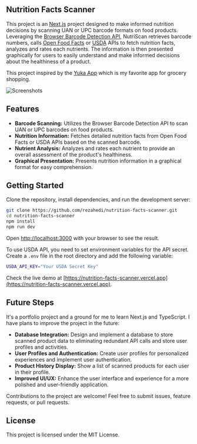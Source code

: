 ## Nutrition Facts Scanner

This project is an [Next.js](https://nextjs.org/) project designed to make informed nutrition decisions by scanning UAN or UPC barcode formats on food products. Leveraging the [Browser Barcode Detection API](https://developer.mozilla.org/en-US/docs/Web/API/Barcode_Detection_API), NutriScan retrieves barcode numbers, calls [Open Food Facts](https://world.openfoodfacts.org/data) or [USDA](https://fdc.nal.usda.gov/api-guide.html) APIs to fetch nutrition facts, analyzes and rates each nutrients. The information is then presented graphically for users to easily understand and make informed decisions about the healthiness of a product.

This project inspired by the [Yuka App](https://yuka.io) which is my favorite app for grocery shopping.

![Screenshots](https://github.com/rezahedi/nutrition-facts-scanner/blob/main/public/Screenshots_20231219-120947-portrait.png)

## Features

- __Barcode Scanning:__ Utilizes the Browser Barcode Detection API to scan UAN or UPC barcodes on food products.
- __Nutrition Information:__ Fetches detailed nutrition facts from Open Food Facts or USDA APIs based on the scanned barcode.
- __Nutrient Analysis:__ Analyzes and rates each nutrient to provide an overall assessment of the product's healthiness.
- __Graphical Presentation:__ Presents nutrition information in a graphical format for easy comprehension.

## Getting Started

Clone the repository, install dependencies, and run the development server:

```bash
git clone https://github.com/rezahedi/nutrition-facts-scanner.git
cd nutrition-facts-scanner
npm install
npm run dev
```
Open [http://localhost:3000](http://localhost:3000) with your browser to see the result.

To use USDA API, you need to set environment variables for the API secret. Create a `.env` file in the root directory and add the following variable:

```bash
USDA_API_KEY="Your USDA Secret Key"
```

Check the live demo at [https://nutrition-facts-scanner.vercel.app](https://nutrition-facts-scanner.vercel.app).

## Future Steps

It's a portfolio project and a ground for me to learn Next.js and TypeScript. I have plans to improve the project in the future:

- __Database Integration:__ Design and implement a database to store scanned product data to eliminating redundant API calls and store user profiles and activities.
- __User Profiles and Authentication:__ Create user profiles for personalized experiences and implement user authentication.
- __Product History Display:__ Show a list of scanned products for each user in their profile.
- __Improved UI/UX:__ Enhance the user interface and experience for a more polished and user-friendly application.

Contributions to the project are welcome! Feel free to submit issues, feature requests, or pull requests.

## License

This project is licensed under the MIT License.
